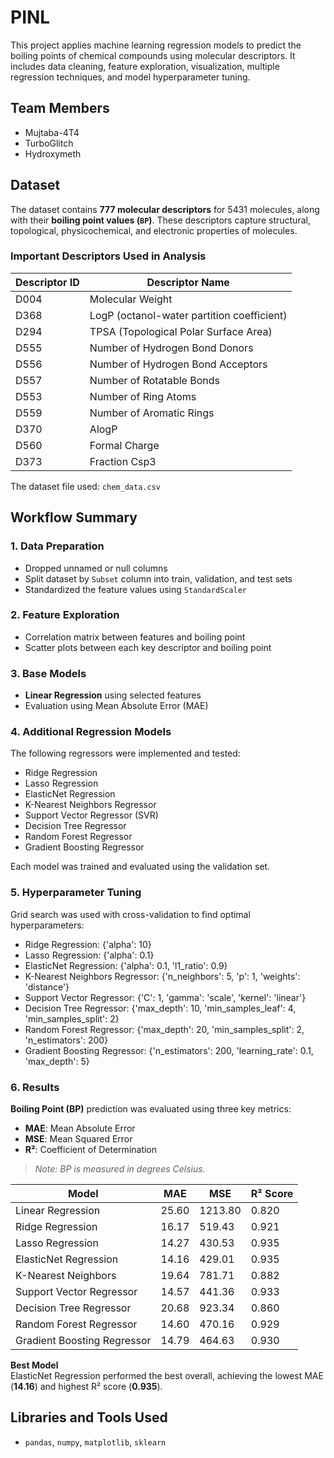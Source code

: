 # PINL
This project applies machine learning regression models to predict the boiling points of chemical compounds using molecular descriptors. It includes data cleaning, feature exploration, visualization, multiple regression techniques, and model hyperparameter tuning.


## Team Members

- Mujtaba-4T4
- TurboGlitch
- Hydroxymeth


## Dataset

The dataset contains **777 molecular descriptors** for 5431 molecules, along with their **boiling point values (`BP`)**. These descriptors capture structural, topological, physicochemical, and electronic properties of molecules.

### Important Descriptors Used in Analysis

| Descriptor ID | Descriptor Name |
|---------------|------------------|
| D004          | Molecular Weight |
| D368          | LogP (octanol-water partition coefficient) |
| D294          | TPSA (Topological Polar Surface Area) |
| D555          | Number of Hydrogen Bond Donors |
| D556          | Number of Hydrogen Bond Acceptors |
| D557          | Number of Rotatable Bonds |
| D553          | Number of Ring Atoms |
| D559          | Number of Aromatic Rings |
| D370          | AlogP |
| D560          | Formal Charge |
| D373          | Fraction Csp3 |

The dataset file used: `chem_data.csv`

## Workflow Summary

### 1. Data Preparation
- Dropped unnamed or null columns
- Split dataset by `Subset` column into train, validation, and test sets
- Standardized the feature values using `StandardScaler`

### 2. Feature Exploration
- Correlation matrix between features and boiling point
- Scatter plots between each key descriptor and boiling point

### 3. Base Models
- **Linear Regression** using selected features
- Evaluation using Mean Absolute Error (MAE)

### 4. Additional Regression Models
The following regressors were implemented and tested:

- Ridge Regression
- Lasso Regression
- ElasticNet Regression
- K-Nearest Neighbors Regressor
- Support Vector Regressor (SVR)
- Decision Tree Regressor
- Random Forest Regressor
- Gradient Boosting Regressor

Each model was trained and evaluated using the validation set.

### 5. Hyperparameter Tuning
Grid search was used with cross-validation to find optimal hyperparameters:

- Ridge Regression: {'alpha': 10}
- Lasso Regression: {'alpha': 0.1}
- ElasticNet Regression: {'alpha': 0.1, 'l1_ratio': 0.9}
- K-Nearest Neighbors Regressor: {'n_neighbors': 5, 'p': 1, 'weights': 'distance'}
- Support Vector Regressor: {'C': 1, 'gamma': 'scale', 'kernel': 'linear'}
- Decision Tree Regressor: {'max_depth': 10, 'min_samples_leaf': 4, 'min_samples_split': 2}
- Random Forest Regressor: {'max_depth': 20, 'min_samples_split': 2, 'n_estimators': 200}
- Gradient Boosting Regressor: {'n_estimators': 200, 'learning_rate': 0.1, 'max_depth': 5}

### 6. Results
**Boiling Point (BP)** prediction was evaluated using three key metrics:  
- **MAE**: Mean Absolute Error  
- **MSE**: Mean Squared Error  
- **R²**: Coefficient of Determination  
> *Note: BP is measured in degrees Celsius.*

| Model                      | MAE    | MSE      | R² Score |
|----------------------------|--------|----------|----------|
| Linear Regression          | 25.60  | 1213.80  | 0.820    |
| Ridge Regression           | 16.17  | 519.43   | 0.921    |
| Lasso Regression           | 14.27  | 430.53   | 0.935    |
| ElasticNet Regression      | 14.16  | 429.01   | 0.935    |
| K-Nearest Neighbors        | 19.64  | 781.71   | 0.882    |
| Support Vector Regressor   | 14.57  | 441.36   | 0.933    |
| Decision Tree Regressor    | 20.68  | 923.34   | 0.860    |
| Random Forest Regressor    | 14.60  | 470.16   | 0.929    |
| Gradient Boosting Regressor| 14.79  | 464.63   | 0.930    |

 **Best Model**  
ElasticNet Regression performed the best overall, achieving the lowest MAE (**14.16**) and highest R² score (**0.935**).


## Libraries and Tools Used

- `pandas`, `numpy`, `matplotlib`, `sklearn`
